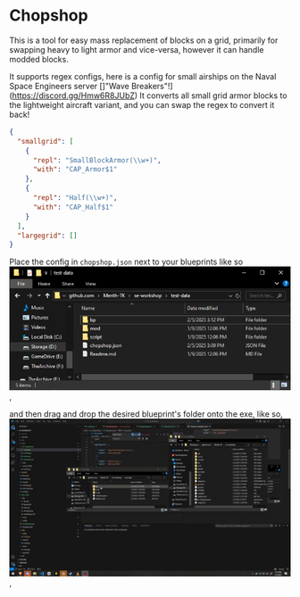 # Chopshop

This is a tool for easy mass replacement of blocks on a grid, primarily for swapping heavy to light armor and vice-versa, however it can handle modded blocks. 

It supports regex configs, here is a config for small airships on the Naval Space Engineers server []"Wave Breakers"!](https://discord.gg/Hmw6R8JUbZ)
It converts all small grid armor blocks to the lightweight aircraft variant, and you can swap the regex to convert it back!
```json
{
  "smallgrid": [
    {
      "repl": "SmallBlockArmor(\\w+)",
      "with": "CAP_Armor$1"
    },
    {
      "repl": "Half(\\w+)",
      "with": "CAP_Half$1"
    }
  ],
  "largegrid": []
}
```

Place the config in `chopshop.json` next to your blueprints like so
![alt text](.readme/image.png),

and then drag and drop the desired blueprint's folder onto the exe,  like so, ![alt text](.readme/image.gif),

